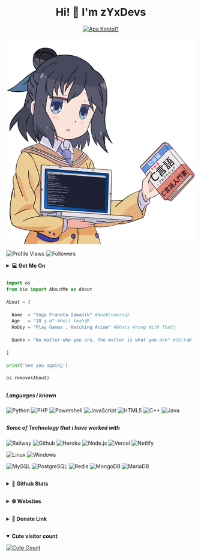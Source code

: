 <h1 align="center">Hi! 👋 I'm zYxDevs</h1>

<p align="center">
  <a href="https://t.me/zYxDx"><img src="http://readme-typing-svg.herokuapp.com?color=1C71FA&center=true&vCenter=true&multiline=false&lines=A+Noob+Coder+From+Indonesia.;Python%2C+Html%2C+Css%2C+Javascript.;Love+Money+and+Life+is+Needed." alt="Apa Kontol?">
</p>

<p align="center">
  <a href="https://t.me/Yoga_CIC"><img src="https://github.com/CyberID-Ltd/zYxDevs-Profile-Requirements/blob/main/computer-programming-anime-programming-language-thread-animation-gril-f6c2888a88588db1f063bcfcbc84e6cf.png" alt="Yoga Pranata"></a>
</p>

<p align="left">
  <img src="https://komarev.com/ghpvc/?username=zYxDevs&color=blue&style=flat-square&label=Profile+Views" alt="Profile Views" /> <img src="https://img.shields.io/github/followers/zYxDevs?label=Followers" style=" float:left, margin-right:10px" alt="Followers" />
</p>

<details>
    <summary><b>💻 Get Me On</b></summary><br/>
<a href="https://fb.me/yoga.xvip"><img src="https://github.com/CyberID-Ltd/zYxDevs-Profile-Requirements/blob/main/174848.svg" alt="facebook" width="20" height="20"></a>      &nbsp;&nbsp;   <a href="https://instagram.com/itzme.yoga.id"><img src="https://github.com/CyberID-Ltd/zYxDevs-Profile-Requirements/blob/main/174855.svg" alt="instagram" width="20" height="20"></a>
 &nbsp;&nbsp; 
<a href="https://t.me/Yoga_CIC"><img src="https://github.com/CyberID-Ltd/zYxDevs-Profile-Requirements/blob/main/Telegram_logo.svg" alt="telegram" width="20" height="20"></a>      &nbsp;&nbsp;   <a href="https://twitter.com/AccountYoga"><img src="https://github.com/CyberID-Ltd/zYxDevs-Profile-Requirements/blob/main/466963.png" alt="twitter" width="20" height="20"></a>
 &nbsp;&nbsp; 
<a href="https://discordapp.com/users/659718688219332639"><img src="https://github.com/CyberID-Ltd/zYxDevs-Profile-Requirements/blob/main/discord_101785.svg" width="20.5" height="20.5" alt="discord"></a>
</details>

###

```python
import os
from bio import AboutMe as About

About = [

  Name  = "Yoga Pranata Damanik" #NoobCoders😑
  Age   = "18 y.o" #Hell Yeah😎
  Hobby = "Play Games , Watching Anime" #Whats Wrong With That👊

  Quote = "No matter who you are, the matter is what you are" #Shit😂

]

print('See you again👋')

os.remove(About)
```

##
##### Languages i known

![Python](https://img.shields.io/badge/-Python-000000?style=flat&logo=python)
![PHP](https://img.shields.io/badge/-PHP-000000?style=flat&logo=php)
![Powershell](https://img.shields.io/badge/-PowerShell-000000?style=flat&logo=powershell)
![JavaScript](https://img.shields.io/badge/-JavaScript-000000?style=flat&logo=javascript)
![HTML5](https://img.shields.io/badge/-HTML5-000000?style=flat&logo=html5)
![C++](https://img.shields.io/badge/-C++-000000?style=flat&logo=c%2B%2B)
![Java](https://img.shields.io/badge/-Java-000000?style=flat&logo=java)
##
##### Some of Technology that i have worked with

![Railway](https://img.shields.io/badge/-Railway-222222?style=flat&logo=railway&logoColor=white)
![Github](https://img.shields.io/badge/-GitHub-222222?style=flat&logo=github&logoColor=white)
![Heroku](https://img.shields.io/badge/-Heroku-222222?style=flat&logo=heroku&logoColor=white)
![Node.js](https://img.shields.io/badge/-Node.js-222222?style=flat&logo=node.js&logoColor=white)
![Vercel](https://img.shields.io/badge/-Vercel-222222?style=flat&logo=vercel&logoColor=white)
![Netlify](https://img.shields.io/badge/-Netlify-222222?style=flat&logo=netlify&logoColor=white)

![Linux](https://img.shields.io/badge/OS-Linux-blue?&logo=Linux)
![Windows](https://img.shields.io/badge/OS-Windows-blue?&logo=Windows)

![MySQL](https://img.shields.io/badge/MySQL-white?&logo=MySQL)
![PostgreSQL](https://img.shields.io/badge/PostgreSQL-white?&logo=PostgreSQL)
![Redis](https://img.shields.io/badge/Redis-white?&logo=Redis)
![MongoDB](https://img.shields.io/badge/MongoDB-white?&logo=MongoDB)
![MariaDB](https://img.shields.io/badge/MariaDB-white?&logo=MariaDB&logoColor=black)

##
<details>
    <summary><b>📝 Github Stats</b></summary><br/>
<a href="https://github.com/zYxDevs"><img alt="zYxDevs Stats" src="https://github-readme-stats.vercel.app/api?username=zYxDevs&show_icons=true&theme=blueberry" /></a>
<a href="https://t.me/Yoga_CIC"><img alt="zYxDevs Github Trophy" src="https://github-profile-trophy.vercel.app/?username=zYxDevs&theme=juicyfresh&row=1&column=6" /></a>
<a href="https://t.me/zYxDx"><img alt="Github Stats" src="https://metrics.lecoq.io/zYxDevs?template=classic&languages=1&achievements=1&lines=1&languages.limit=8&languages.sections=most-used&languages.colors=github&languages.threshold=0%25&languages.indepth=false&languages.categories=markup%2C%20programming&languages.recent.categories=markup%2C%20programming&languages.recent.load=300&languages.recent.days=14&achievements.threshold=C&achievements.secrets=true&achievements.display=detailed" /></a>
</p>
</details>

##
<details>
    <summary><b>🌐 Websites</b></summary><br/>
   <a href="https://yoga-project.vercel.app"><img src="https://github.com/CyberID-Ltd/zYxDevs-Profile-Requirements/blob/main/assets/github.svg" width="30" alt="Github.io"></a> &nbsp; &nbsp;
   <a href="https://bit.ly/3wBnqz0"><img src="https://github.com/CyberID-Ltd/zYxDevs-Profile-Requirements/blob/main/assets/site.svg" width="30" alt="Cyber Indonesia"></a> &nbsp; &nbsp;
</details>

##
<details>
    <summary><b>💸 Donate Link</b></summary><br/>
   <a href="https://paypal.me/YogaPranataDMK"><img src="https://github.com/CyberID-Ltd/zYxDevs-Profile-Requirements/blob/main/888870.png" width="50px" alt="Paypal"></a> &nbsp; &nbsp;
   <a href="https://ko-fi.com/yogapranata"><img src="https://github.com/CyberID-Ltd/zYxDevs-Profile-Requirements/blob/main/1017087.png" width="50px" alt="Ko-fi"></a>
</details>

##
<details open>
<summary><b>Cute visitor count</b></summary>

<a href="https://t.me/Yoga_CIC"><img alt="Cute Count" src="https://count.getloli.com/get/@yoga?theme=rule34" /></a>
</details>
